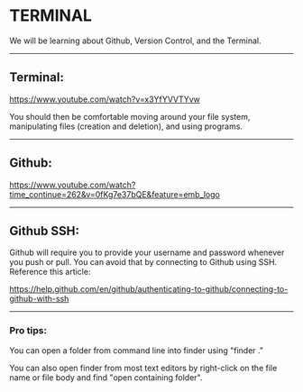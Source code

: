 # TERMINAL

We will be learning about Github, Version Control, and the Terminal.

---

## Terminal:

https://www.youtube.com/watch?v=x3YfYVVTYvw

You should then be comfortable moving around your file system, manipulating files (creation and deletion), and using programs. 

---

## Github:

https://www.youtube.com/watch?time_continue=262&v=0fKg7e37bQE&feature=emb_logo

---

## Github SSH:

Github will require you to provide your username and password whenever you push or pull. You can avoid that by connecting to Github using SSH. Reference this article:

https://help.github.com/en/github/authenticating-to-github/connecting-to-github-with-ssh

---

### Pro tips:

You can open a folder from command line into finder using "finder ."

You can also open finder from most text editors by right-click on the file name or file body and find "open containing folder".